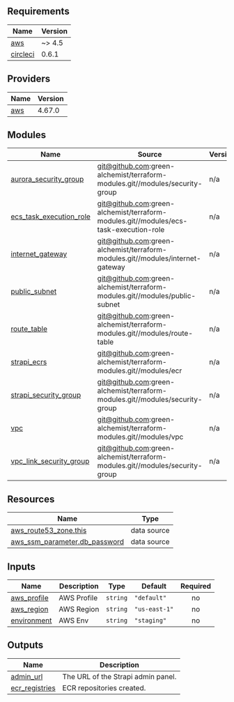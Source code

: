 ## Requirements

| Name | Version |
|------|---------|
| <a name="requirement_aws"></a> [aws](#requirement\_aws) | ~> 4.5 |
| <a name="requirement_circleci"></a> [circleci](#requirement\_circleci) | 0.6.1 |

## Providers

| Name | Version |
|------|---------|
| <a name="provider_aws"></a> [aws](#provider\_aws) | 4.67.0 |

## Modules

| Name | Source | Version |
|------|--------|---------|
| <a name="module_aurora_security_group"></a> [aurora\_security\_group](#module\_aurora\_security\_group) | git@github.com:green-alchemist/terraform-modules.git//modules/security-group | n/a |
| <a name="module_ecs_task_execution_role"></a> [ecs\_task\_execution\_role](#module\_ecs\_task\_execution\_role) | git@github.com:green-alchemist/terraform-modules.git//modules/ecs-task-execution-role | n/a |
| <a name="module_internet_gateway"></a> [internet\_gateway](#module\_internet\_gateway) | git@github.com:green-alchemist/terraform-modules.git//modules/internet-gateway | n/a |
| <a name="module_public_subnet"></a> [public\_subnet](#module\_public\_subnet) | git@github.com:green-alchemist/terraform-modules.git//modules/public-subnet | n/a |
| <a name="module_route_table"></a> [route\_table](#module\_route\_table) | git@github.com:green-alchemist/terraform-modules.git//modules/route-table | n/a |
| <a name="module_strapi_ecrs"></a> [strapi\_ecrs](#module\_strapi\_ecrs) | git@github.com:green-alchemist/terraform-modules.git//modules/ecr | n/a |
| <a name="module_strapi_security_group"></a> [strapi\_security\_group](#module\_strapi\_security\_group) | git@github.com:green-alchemist/terraform-modules.git//modules/security-group | n/a |
| <a name="module_vpc"></a> [vpc](#module\_vpc) | git@github.com:green-alchemist/terraform-modules.git//modules/vpc | n/a |
| <a name="module_vpc_link_security_group"></a> [vpc\_link\_security\_group](#module\_vpc\_link\_security\_group) | git@github.com:green-alchemist/terraform-modules.git//modules/security-group | n/a |

## Resources

| Name | Type |
|------|------|
| [aws_route53_zone.this](https://registry.terraform.io/providers/hashicorp/aws/latest/docs/data-sources/route53_zone) | data source |
| [aws_ssm_parameter.db_password](https://registry.terraform.io/providers/hashicorp/aws/latest/docs/data-sources/ssm_parameter) | data source |

## Inputs

| Name | Description | Type | Default | Required |
|------|-------------|------|---------|:--------:|
| <a name="input_aws_profile"></a> [aws\_profile](#input\_aws\_profile) | AWS Profile | `string` | `"default"` | no |
| <a name="input_aws_region"></a> [aws\_region](#input\_aws\_region) | AWS Region | `string` | `"us-east-1"` | no |
| <a name="input_environment"></a> [environment](#input\_environment) | AWS Env | `string` | `"staging"` | no |

## Outputs

| Name | Description |
|------|-------------|
| <a name="output_admin_url"></a> [admin\_url](#output\_admin\_url) | The URL of the Strapi admin panel. |
| <a name="output_ecr_registries"></a> [ecr\_registries](#output\_ecr\_registries) | ECR repositories created. |
